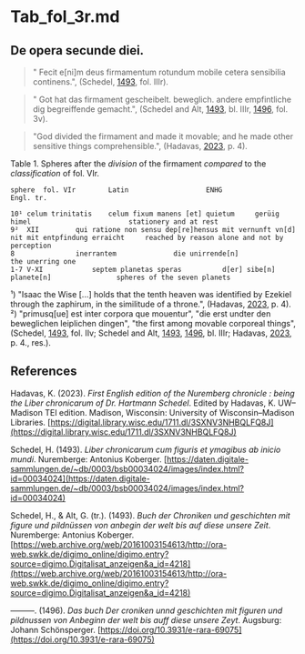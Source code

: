 # Tab_fol_3r.md

## De opera secunde diei.

>" Fecit e[ni]m deus firmamentum rotundum mobile cetera sensibilia continens.", (Schedel, [1493](https://daten.digitale-sammlungen.de/~db/0003/bsb00034024/images/index.html?id=00034024), fol. IIIr).

>" Got hat das firmament gescheibelt. beweglich. andere empfintliche dig begreiffende gemacht.", (Schedel and Alt, [1493](https://web.archive.org/web/20161003154613/http://ora-web.swkk.de/digimo_online/digimo.entry?source=digimo.Digitalisat_anzeigen&a_id=4218), bl. IIIr, [1496](https://doi.org/10.3931/e-rara-69075), fol. 3v).

>"God divided the firmament and made it movable; and he made other sensitive things comprehensible.", (Hadavas, [2023](https://digital.library.wisc.edu/1711.dl/3SXNV3NHBQLFQ8J), p. 4).

Table 1. Spheres after the *division* of the firmament *compared* to the *classification* of fol. VIr.
~~~
sphere	fol. VIr		Latin					ENHG							Engl. tr.

10¹	celum trinitatis	celum fixum manens [et] quietum		gerüig himel						stationery and at rest
9²	XII			qui ratione non sensu dep[re]hensus	mit vernunft vn[d] nit mit entpfindung erraicht		reached by reason alone and not by perception
8				inerrantem				die unirrende[n]					the unerring one
1-7	V-XI			septem planetas	speras 			d[er] sibe[n] planete[n]				spheres of the seven planets
~~~
¹) "Isaac the Wise [...] holds that the tenth heaven was identified by Ezekiel through the zaphirum, in the similitude of a throne.", (Hadavas, [2023](https://digital.library.wisc.edu/1711.dl/3SXNV3NHBQLFQ8J), p. 4).  
²) "primusq[ue] est inter corpora que mouentur", "die erst undter den beweglichen leiplichen dingen", "the first among movable corporeal things", (Schedel, [1493](https://daten.digitale-sammlungen.de/~db/0003/bsb00034024/images/index.html?id=00034024), fol. IIv; Schedel and Alt, [1493](https://web.archive.org/web/20161003154613/http://ora-web.swkk.de/digimo_online/digimo.entry?source=digimo.Digitalisat_anzeigen&a_id=4218), [1496](https://doi.org/10.3931/e-rara-69075), bl. IIIr; Hadavas, [2023](https://digital.library.wisc.edu/1711.dl/3SXNV3NHBQLFQ8J), p. 4., res.).

## References

Hadavas, K. (2023). *First English edition of the Nuremberg chronicle : being the Liber chronicarum of Dr. Hartmann Schedel*. Edited by Hadavas, K. UW–Madison TEI edition. Madison, Wisconsin: University of Wisconsin–Madison Libraries. [https://digital.library.wisc.edu/1711.dl/3SXNV3NHBQLFQ8J](https://digital.library.wisc.edu/1711.dl/3SXNV3NHBQLFQ8J)

Schedel, H. (1493). *Liber chronicarum cum figuris et ymagibus ab inicio mundi*. Nuremberge: Antonius Koberger. [https://daten.digitale-sammlungen.de/~db/0003/bsb00034024/images/index.html?id=00034024](https://daten.digitale-sammlungen.de/~db/0003/bsb00034024/images/index.html?id=00034024)

Schedel, H., & Alt, G. (tr.). (1493). *Buch der Chroniken und geschichten mit figure und pildnüssen von anbegin der welt bis auf diese unsere Zeit*. Nuremberge: Antonius Koberger.
[https://web.archive.org/web/20161003154613/http://ora-web.swkk.de/digimo_online/digimo.entry?source=digimo.Digitalisat_anzeigen&a_id=4218](https://web.archive.org/web/20161003154613/http://ora-web.swkk.de/digimo_online/digimo.entry?source=digimo.Digitalisat_anzeigen&a_id=4218)

———. (1496). *Das buch Der croniken unnd geschichten mit figuren und pildnussen von Anbeginn der welt bis auff diese unsere Zeyt*. Augsburg: Johann Schönsperger. [https://doi.org/10.3931/e-rara-69075](https://doi.org/10.3931/e-rara-69075) 
